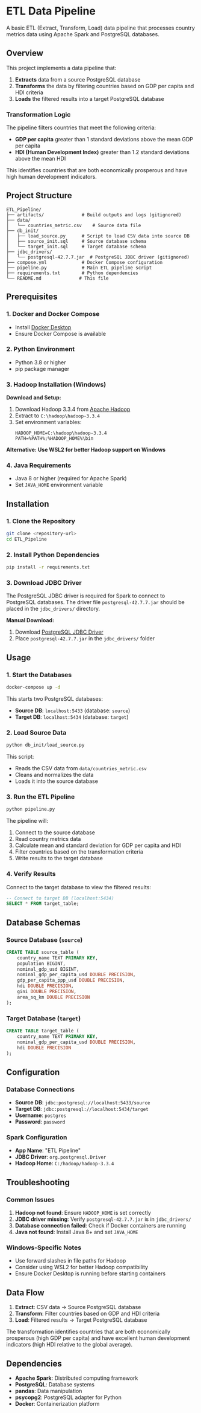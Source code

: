 # ETL Data Pipeline

A basic ETL (Extract, Transform, Load) data pipeline that processes country metrics data using Apache Spark and PostgreSQL databases.

## Overview

This project implements a data pipeline that:

1. **Extracts** data from a source PostgreSQL database
2. **Transforms** the data by filtering countries based on GDP per capita and HDI criteria
3. **Loads** the filtered results into a target PostgreSQL database

### Transformation Logic

The pipeline filters countries that meet the following criteria:

- **GDP per capita** greater than 1 standard deviations above the mean GDP per capita
- **HDI (Human Development Index)** greater than 1.2 standard deviations above the mean HDI

This identifies countries that are both economically prosperous and have high human development indicators.

## Project Structure

```
ETL_Pipeline/
├── artifacts/              # Build outputs and logs (gitignored)
├── data/
│   └── countries_metric.csv    # Source data file
├── db_init/
│   ├── load_source.py      # Script to load CSV data into source DB
│   ├── source_init.sql     # Source database schema
│   └── target_init.sql     # Target database schema
├── jdbc_drivers/
│   └── postgresql-42.7.7.jar  # PostgreSQL JDBC driver (gitignored)
├── compose.yml             # Docker Compose configuration
├── pipeline.py             # Main ETL pipeline script
├── requirements.txt        # Python dependencies
└── README.md              # This file
```

## Prerequisites

### 1. Docker and Docker Compose

- Install [Docker Desktop](https://www.docker.com/products/docker-desktop/)
- Ensure Docker Compose is available

### 2. Python Environment

- Python 3.8 or higher
- pip package manager

### 3. Hadoop Installation (Windows)

**Download and Setup:**

1. Download Hadoop 3.3.4 from [Apache Hadoop](https://hadoop.apache.org/releases.html)
2. Extract to `C:\hadoop\hadoop-3.3.4`
3. Set environment variables:
   ```
   HADOOP_HOME=C:\hadoop\hadoop-3.3.4
   PATH=%PATH%;%HADOOP_HOME%\bin
   ```

**Alternative: Use WSL2 for better Hadoop support on Windows**

### 4. Java Requirements

- Java 8 or higher (required for Apache Spark)
- Set `JAVA_HOME` environment variable

## Installation

### 1. Clone the Repository

```bash
git clone <repository-url>
cd ETL_Pipeline
```

### 2. Install Python Dependencies

```bash
pip install -r requirements.txt
```

### 3. Download JDBC Driver

The PostgreSQL JDBC driver is required for Spark to connect to PostgreSQL databases. The driver file `postgresql-42.7.7.jar` should be placed in the `jdbc_drivers/` directory.

**Manual Download:**

1. Download [PostgreSQL JDBC Driver](https://jdbc.postgresql.org/download/)
2. Place `postgresql-42.7.7.jar` in the `jdbc_drivers/` folder

## Usage

### 1. Start the Databases

```bash
docker-compose up -d
```

This starts two PostgreSQL databases:

- **Source DB**: `localhost:5433` (database: `source`)
- **Target DB**: `localhost:5434` (database: `target`)

### 2. Load Source Data

```bash
python db_init/load_source.py
```

This script:

- Reads the CSV data from `data/countries_metric.csv`
- Cleans and normalizes the data
- Loads it into the source database

### 3. Run the ETL Pipeline

```bash
python pipeline.py
```

The pipeline will:

1. Connect to the source database
2. Read country metrics data
3. Calculate mean and standard deviation for GDP per capita and HDI
4. Filter countries based on the transformation criteria
5. Write results to the target database

### 4. Verify Results

Connect to the target database to view the filtered results:

```sql
-- Connect to target DB (localhost:5434)
SELECT * FROM target_table;
```

## Database Schemas

### Source Database (`source`)

```sql
CREATE TABLE source_table (
    country_name TEXT PRIMARY KEY,
    population BIGINT,
    nominal_gdp_usd BIGINT,
    nominal_gdp_per_capita_usd DOUBLE PRECISION,
    gdp_per_capita_ppp_usd DOUBLE PRECISION,
    hdi DOUBLE PRECISION,
    gini DOUBLE PRECISION,
    area_sq_km DOUBLE PRECISION
);
```

### Target Database (`target`)

```sql
CREATE TABLE target_table (
    country_name TEXT PRIMARY KEY,
    nominal_gdp_per_capita_usd DOUBLE PRECISION,
    hdi DOUBLE PRECISION
);
```

## Configuration

### Database Connections

- **Source DB**: `jdbc:postgresql://localhost:5433/source`
- **Target DB**: `jdbc:postgresql://localhost:5434/target`
- **Username**: `postgres`
- **Password**: `password`

### Spark Configuration

- **App Name**: "ETL Pipeline"
- **JDBC Driver**: `org.postgresql.Driver`
- **Hadoop Home**: `C:/hadoop/hadoop-3.3.4`

## Troubleshooting

### Common Issues

1. **Hadoop not found**: Ensure `HADOOP_HOME` is set correctly
2. **JDBC driver missing**: Verify `postgresql-42.7.7.jar` is in `jdbc_drivers/`
3. **Database connection failed**: Check if Docker containers are running
4. **Java not found**: Install Java 8+ and set `JAVA_HOME`

### Windows-Specific Notes

- Use forward slashes in file paths for Hadoop
- Consider using WSL2 for better Hadoop compatibility
- Ensure Docker Desktop is running before starting containers

## Data Flow

1. **Extract**: CSV data → Source PostgreSQL database
2. **Transform**: Filter countries based on GDP and HDI criteria
3. **Load**: Filtered results → Target PostgreSQL database

The transformation identifies countries that are both economically prosperous (high GDP per capita) and have excellent human development indicators (high HDI relative to the global average).

## Dependencies

- **Apache Spark**: Distributed computing framework
- **PostgreSQL**: Database systems
- **pandas**: Data manipulation
- **psycopg2**: PostgreSQL adapter for Python
- **Docker**: Containerization platform
